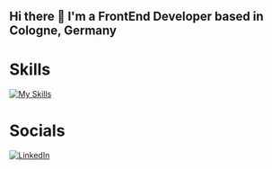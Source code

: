 ## Hi there 👋 I'm a FrontEnd Developer based in Cologne, Germany

# Skills
[![My Skills](https://skillicons.dev/icons?i=js,html,css,react,bootstrap)](https://skillicons.dev)

# Socials
[![LinkedIn](https://img.shields.io/badge/LinkedIn-0A66C2?style=for-the-badge&logo=linkedin&logoColor=white)](https://www.linkedin.com/in/pablo-azadian)
